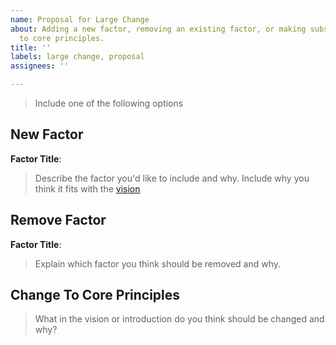 ```yaml
---
name: Proposal for Large Change
about: Adding a new factor, removing an existing factor, or making substantial alterations
  to core principles.
title: ''
labels: large change, proposal
assignees: ''

---
```


> Include one of the following options

## New Factor

__Factor Title__: 

> Describe the factor you'd like to include and why. Include why you think it fits with the [vision](VISION.md)

## Remove Factor

__Factor Title__:

> Explain which factor you think should be removed and why.

## Change To Core Principles

> What in the vision or introduction do you think should be changed and why?
